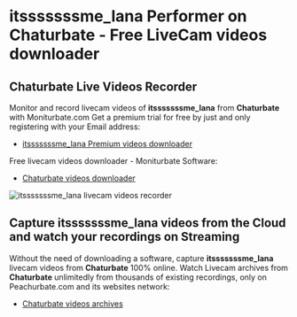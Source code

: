 # itsssssssme_lana Performer on Chaturbate - Free LiveCam videos downloader

## Chaturbate Live Videos Recorder

Monitor and record livecam videos of **itsssssssme_lana** from **Chaturbate** with Moniturbate.com
Get a premium trial for free by just and only registering with your Email address:
* [itsssssssme_lana Premium videos downloader](https://moniturbate.com/request-demo-licence-key.html)

Free livecam videos downloader - Moniturbate Software:
* [Chaturbate videos downloader](https://moniturbate.com/moniturbate-download-software.html)

![itsssssssme_lana livecam videos recorder](https://peachurnet.com/templates/moniturbate-software.png)


## Capture itsssssssme_lana videos from the Cloud and watch your recordings on Streaming

Without the need of downloading a software, capture **itsssssssme_lana** livecam videos from **Chaturbate** 100% online.
Watch Livecam archives from **Chaturbate** unlimitedly from thousands of existing recordings, only on Peachurbate.com and its websites network:
* [Chaturbate videos archives](https://peachurnet.com/)